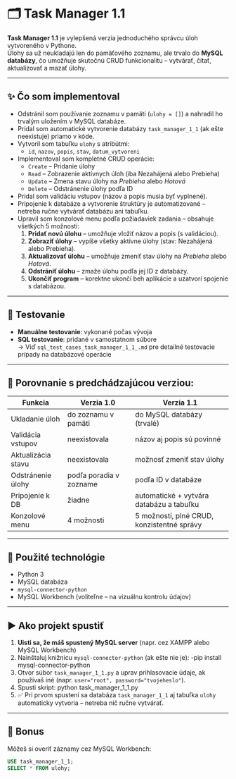 # 🗂️ Task Manager 1.1

**Task Manager 1.1** je vylepšená verzia jednoduchého správcu úloh vytvoreného v Pythone.  
Úlohy sa už neukladajú len do pamäťového zoznamu, ale trvalo do **MySQL databázy**, čo umožňuje skutočnú CRUD funkcionalitu – vytvárať, čítať, aktualizovať a mazať úlohy.

---

## ✨ Čo som implementoval

- Odstránil som používanie zoznamu v pamäti (`ulohy = []`) a nahradil ho trvalým uložením v MySQL databáze.
- Pridal som automatické vytvorenie databázy `task_manager_1_1` (ak ešte neexistuje) priamo v kóde.
- Vytvoril som tabuľku `ulohy` s atribútmi:
  - `id`, `nazov`, `popis`, `stav`, `datum_vytvoreni`
- Implementoval som kompletné CRUD operácie:
  - `Create` – Pridanie úlohy
  - `Read` – Zobrazenie aktívnych úloh (iba Nezahájená alebo Prebieha)
  - `Update` – Zmena stavu úlohy na *Prebieha* alebo *Hotová*
  - `Delete` – Odstránenie úlohy podľa ID
- Pridal som validáciu vstupov (názov a popis musia byť vyplnené).
- Pripojenie k databáze a vytvorenie štruktúry je automatizované – netreba ručne vytvárať databázu ani tabuľku.
- Upravil som konzolové menu podľa požiadaviek zadania – obsahuje všetkých 5 možností:
  1. **Pridať novú úlohu** – umožňuje vložiť názov a popis (s validáciou).
  2. **Zobraziť úlohy** – vypíše všetky aktívne úlohy (stav: Nezahájená alebo Prebieha).
  3. **Aktualizovať úlohu** – umožňuje zmeniť stav úlohy na *Prebieha* alebo *Hotová*.
  4. **Odstrániť úlohu** – zmaže úlohu podľa jej ID z databázy.
  5. **Ukončiť program** – korektne ukončí beh aplikácie a uzatvorí spojenie s databázou.

---

## 🧪 Testovanie

- **Manuálne testovanie**: vykonané počas vývoja
- **SQL testovanie**: pridané v samostatnom súbore  
  → Viď `sql_test_cases_task_manager_1_1_.md` pre detailné testovacie prípady na databázové operácie

---

## 🔁 Porovnanie s predchádzajúcou verziou:

| Funkcia            | Verzia 1.0                     | Verzia 1.1                                         |
|--------------------|-------------------------------|----------------------------------------------------|
| Ukladanie úloh     | do zoznamu v pamäti            | do MySQL databázy (trvalé)                         |
| Validácia vstupov  | neexistovala                   | názov aj popis sú povinné                          |
| Aktualizácia stavu | neexistovala                   | možnosť zmeniť stav úlohy                          |
| Odstránenie úlohy  | podľa poradia v zozname        | podľa ID v databáze                                |
| Pripojenie k DB    | žiadne                         | automatické + vytvára databázu a tabuľku           |
| Konzolové menu     | 4 možnosti                     | 5 možností, plné CRUD, konzistentné správy         |

---

## 🧰 Použité technológie

- Python 3
- MySQL databáza
- `mysql-connector-python`
- MySQL Workbench (voliteľne – na vizuálnu kontrolu údajov)

---

## ▶️ Ako projekt spustiť

1. **Uisti sa, že máš spustený MySQL server** (napr. cez XAMPP alebo MySQL Workbench)
2. Nainštaluj knižnicu `mysql-connector-python` (ak ešte nie je):
-pip install mysql-connector-python
3. Otvor súbor `task_manager_1_1.py` a uprav prihlasovacie údaje, ak používaš iné (napr. `user="root", password="tvojeheslo"`).
4. Spusti skript: python task_manager_1_1.py
5. ✅ Pri prvom spustení sa databáza `task_manager_1_1` aj tabuľka `ulohy` automaticky vytvoria – netreba nič ručne vytvárať.

---

## 🧪 Bonus

Môžeš si overiť záznamy cez MySQL Workbench:
```sql
USE task_manager_1_1;
SELECT * FROM ulohy;
